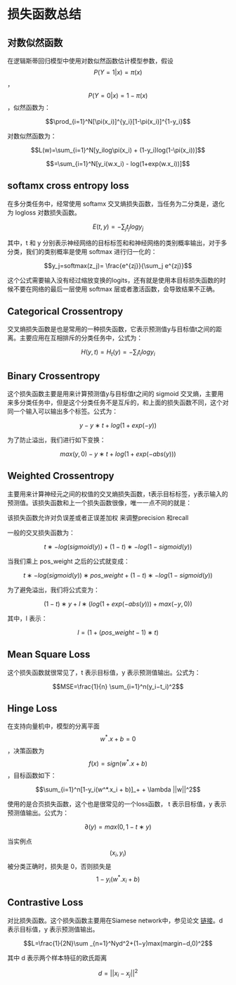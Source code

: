 # 损失函数总结

## 对数似然函数

在逻辑斯蒂回归模型中使用对数似然函数估计模型参数，假设 $$P(Y=1|x)=\pi(x)$$，$$P(Y=0|x)=1-\pi(x)$$，似然函数为：

$$\prod_{i=1}^N[\pi(x_i)]^{y_i}[1-\pi(x_i)]^{1-y_i}$$

对数似然函数为：

$$L(w)=\sum_{i=1}^N[y_ilog\pi(x_i) + (1-y_i)log(1-\pi(x_i))]$$

$$=\sum_{i=1}^N[y_i(w.x_i) - log(1+exp(w.x_i))]$$


## softamx cross entropy loss

在多分类任务中，经常使用 softamx 交叉熵损失函数，当任务为二分类是，退化为 logloss 对数损失函数。

$$E(t,y)=−\sum _jt_jlog y_j$$

其中，t 和 y 分别表示神经网络的目标标签和和神经网络的类别概率输出，对于多分类，我们的类别概率是使用 softmax 进行归一化的：

$$y_j=softmax(z_j)= \frac{e^{zj}}{\sum_j e^{zj}}$$

这个公式需要输入没有经过缩放变换的logits，还有就是使用本目标损失函数的时候不要在网络的最后一层使用 softmax 层或者激活函数，会导致结果不正确。

## Categorical Crossentropy

交叉熵损失函数是也是常用的一种损失函数，它表示预测值y与目标值t之间的距离。主要应用在互相排斥的分类任务中，公式为： 

$$H(y,t)=H_t(y)=−\sum _it_i log y_i$$

## Binary Crossentropy

这个损失函数主要是用来计算预测值y与目标值t之间的 sigmoid 交叉熵，主要用来多分类任务中，但是这个分类任务不是互斥的，和上面的损失函数不同，这个对同一个输入可以输出多个标签。公式为： 

$$y−y∗t+log(1+exp(−y))$$

为了防止溢出，我们进行如下变换： 

$$ max(y,0)−y∗t+log(1+exp(−abs(y)))$$

## Weighted Crossentropy

主要用来计算神经元之间的权值的交叉熵损失函数，t表示目标标签，y表示输入的预测值。该损失函数和上一个损失函数很像，唯一一点不同的就是：

该损失函数允许对负误差或者正误差加权 来调整precision 和recall

一般的交叉损失函数为： 

$$t∗−log(sigmoid(y))+(1−t)∗−log(1−sigmoid(y))$$

当我们乘上 pos_weight 之后的公式就变成：
 
$$t∗−log(sigmoid(y))∗pos\_weight+(1−t)∗−log(1−sigmoid(y))$$

为了避免溢出，我们将公式变为：

$$(1−t)∗y+l∗(log(1+exp(−abs(y)))+max(−y,0))$$

其中，l 表示： 

$$l=(1+(pos\_weight−1)∗t)$$

## Mean Square Loss

这个损失函数就很常见了，t 表示目标值，y 表示预测值输出。公式为： 

$$MSE=\frac{1}{n} \sum_{i=1}^n(y_i−t_i)^2$$

## Hinge Loss

在支持向量机中，模型的分离平面 $$w^*.x + b = 0$$，决策函数为 $$f(x)=sign(w^*.x + b)$$，目标函数如下：

$$\sum_{i=1}^n[1-y_i(w^*.x_i + b)]_+ + \lambda ||w||^2$$

使用的是合页损失函数，这个也是很常见的一个loss函数， t 表示目标值，y 表示预测值输出。公式为： 

$$\partial (y)=max(0, 1−t∗y)$$

当实例点$$(x_i,y_i)$$被分类正确时，损失是 0，否则损失是 $$1-y_i(w^*.x_i + b)$$

## Contrastive Loss

对比损失函数。这个损失函数主要用在Siamese network中，参见论文 [链接](http://yann.lecun.com/exdb/publis/pdf/chopra-05.pdf)。d 表示目标值，y 表示预测值输出。 

$$L=\frac{1}{2N}\sum _{n=1}^Nyd^2+(1−y)max(margin−d,0)^2$$

其中 d 表示两个样本特征的欧氏距离 

$$d=||x_i−x_j||^2$$